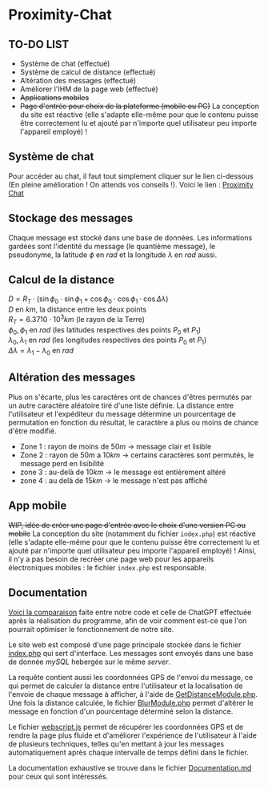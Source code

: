 
# Proximity-Chat

## TO-DO LIST

- Système de chat (effectué)
- Système de calcul de distance (effectué)
- Altération des messages (effectué)
- Améliorer l'IHM de la page web (effectué)
-  ~~Applications mobiles~~
- ~~Page d'entrée pour choix de la plateforme (mobile ou PC)~~
La conception du site est réactive (elle s'adapte elle-même pour que le contenu puisse être correctement lu et ajouté par n'importe quel utilisateur peu importe l'appareil employé) !

## Système de chat

Pour accéder au chat, il faut tout simplement cliquer sur le lien ci-dessous
(En pleine amélioration ! On attends vos conseils !).
Voici le lien : [Proximity Chat](https://clerical-chock.000webhostapp.com/)

## Stockage des messages

Chaque message est stocké dans une base de données.
Les informations gardées sont l'identité du message (le quantième message), le pseudonyme, la latitude $\phi$ en $rad$ et la longitude $\lambda$ en $rad$ aussi.

## Calcul de la distance 

$D=R_T\cdot(\sin\phi_0\cdot\sin\phi_1+\cos\phi_0\cdot\cos\phi_1\cdot\cos\Delta\lambda)$\
$D\text{ en }km\text{, la distance entre les deux points}$\
$R_T=6.3710\cdot10^{3}km\text{ (le rayon de la Terre)}$\
$\phi_0,\phi_1\text{ en } rad\text{ (les latitudes respectives des points } P_0\text{ et }P_1)$\
$\lambda_0,\lambda_1\text{ en } rad\text{ (les longitudes respectives des points } P_0\text{ et }P_1)$\
$\Delta\lambda=\lambda_1-\lambda_0\text{ en }rad$


## Altération des messages 

Plus on s'écarte, plus les caractères ont de chances d'êtres permutés par un autre caractère aléatoire tiré d'une liste définie. La distance entre l'utilisateur et l'expéditeur du message détermine un pourcentage de permutation en fonction du résultat, le caractère a plus ou moins de chance d'être modifié.
- Zone 1 : rayon de moins de $50 m$ $\rightarrow$ message clair et lisible
- Zone 2 : rayon de $50m$ a $10km$ $\rightarrow$ certains caractères sont permutés, le message perd en lisibilité
- zone 3 : au-delà de $10 km$ $\rightarrow$ le message est entièrement altéré
- zone 4 : au delà de $15 km$ $\rightarrow$ le message n'est pas affiché

## App mobile

~~WIP, idée de créer une page d'entrée avec le choix d'une version PC ou mobile~~
La conception du site (notamment du fichier `index.php`) est réactive (elle s'adapte elle-même pour que le contenu puisse être correctement lu et ajouté par n'importe quel utilisateur peu importe l'appareil employé) !
Ainsi, il n'y a pas besoin de recréer une page web pour les appareils électroniques mobiles : le fichier `index.php` est responsable.

## Documentation

[Voici la comparaison](https://chat.openai.com/share/08af03a7-3c1d-4c27-8ded-28a146059ddf) faite entre notre code et celle de ChatGPT effectuée après la réalisation du programme, afin de voir comment est-ce que l'on pourrait optimiser le fonctionnement de notre site.

Le site web est composé d'une page principale stockée dans le fichier [index.php](/WebVersion/index.php) qui sert d'interface. Les messages sont envoyés dans une base de donnée *mySQL* hebergée sur le même *server*.

La requête contient aussi les coordonnées GPS de l'envoi du message, ce qui permet de calculer la distance entre l'utilisateur et la localisation de l'envoie de chaque message à afficher, à l'aide de [GetDistanceModule.php](/WebVersion/GetDistanceModule.php). Une fois la distance calculée, le fichier [BlurModule.php](/WebVersion/BlurModule.php) permet d'altérer le message en fonction d'un pourcentage déterminé selon la distance.

Le fichier [webscript.js](/WebVersion/webscript.js) permet de récupérer les coordonnées GPS et de rendre la page plus fluide et d'améliorer l'expérience de l'utilisateur à l'aide de plusieurs techniques, telles qu'en mettant à jour les messages automatiquement après chaque intervalle de temps défini dans le fichier.

La documentation exhaustive se trouve dans le fichier [Documentation.md](/Documentation.md) pour ceux qui sont intéressés.
